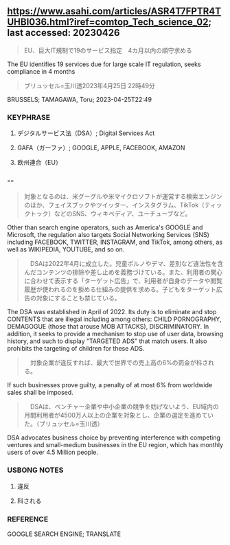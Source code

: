 ## https://www.asahi.com/articles/ASR4T7FPTR4TUHBI036.html?iref=comtop_Tech_science_02; last accessed: 20230426

> EU、巨大IT規制で19のサービス指定　4カ月以内の順守求める

The EU identifies 19 services due for large scale IT regulation, seeks  compliance in 4 months 

> ブリュッセル=玉川透2023年4月25日 22時49分

BRUSSELS; TAMAGAWA, Toru; 2023-04-25T22:49

### KEYPHRASE

1) デジタルサービス法（DSA）; Digital Services Act

2) GAFA（ガーファ）; GOOGLE, APPLE, FACEBOOK, AMAZON

3) 欧州連合（EU）

### --

> 対象となるのは、米グーグルや米マイクロソフトが運営する検索エンジンのほか、フェイスブックやツイッター、インスタグラム、TikTok（ティックトック）などのSNS、ウィキペディア、ユーチューブなど。

Other than search engine operators, such as America's GOOGLE and Microsoft, the regulation also targets Social Networking Services (SNS) including FACEBOOK, TWITTER, INSTAGRAM, and TikTok, among others, as well as WIKIPEDIA, YOUTUBE, and so on. 

>　DSAは2022年4月に成立した。児童ポルノやデマ、差別など違法性を含んだコンテンツの排除や差し止めを義務づけている。また、利用者の関心に合わせて表示する「ターゲット広告」で、利用者が自身のデータや閲覧履歴が使われるのを拒める仕組みの提供を求める。子どもをターゲット広告の対象にすることも禁じている。

The DSA was established in April of 2022. Its duty is to eliminate and stop CONTENTS that are illegal including among others: CHILD PORNOGRAPHY, DEMAGOGUE (those that arouse MOB ATTACKS), DISCRIMINATORY. In addition, it seeks to provide a mechanism to stop use of user data, browsing history, and such to display "TARGETED ADS" that match users. It also prohibits the targeting of children for these ADS.

>　対象企業が違反すれば、最大で世界での売上高の6%の罰金が科される。

If such businesses prove guilty, a penalty of at most 6% from worldwide sales shall be imposed.

>　DSAは、ベンチャー企業や中小企業の競争を妨げないよう、EU域内の月間利用者が4500万人以上の企業を対象とし、企業の選定を進めていた。（ブリュッセル=玉川透）

DSA advocates business choice by preventing interference with competing ventures and small-medium businesses in the EU region, which has monthly users of over 4.5 Million people.

### USBONG NOTES

1) 違反

2) 科される

### REFERENCE

GOOGLE SEARCH ENGINE; TRANSLATE
